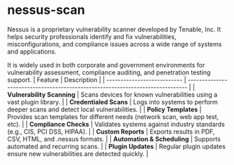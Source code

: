 # nessus-scan
Nessus is a proprietary vulnerability scanner developed by Tenable, Inc. It helps security professionals identify and fix vulnerabilities, misconfigurations, and compliance issues across a wide range of systems and applications.

It is widely used in both corporate and government environments for vulnerability assessment, compliance auditing, and penetration testing support.
| Feature                     | Description                                                                    |
| --------------------------- | ------------------------------------------------------------------------------ |
| **Vulnerability Scanning**  | Scans devices for known vulnerabilities using a vast plugin library.           |
| **Credentialed Scans**      | Logs into systems to perform deeper scans and detect local vulnerabilities.    |
| **Policy Templates**        | Provides scan templates for different needs (network scan, web app test, etc). |
| **Compliance Checks**       | Validates systems against industry standards (e.g., CIS, PCI DSS, HIPAA).      |
| **Custom Reports**          | Exports results in PDF, CSV, HTML, and .nessus formats.                        |
| **Automation & Scheduling** | Supports automated and recurring scans.                                        |
| **Plugin Updates**          | Regular plugin updates ensure new vulnerabilities are detected quickly.        |


